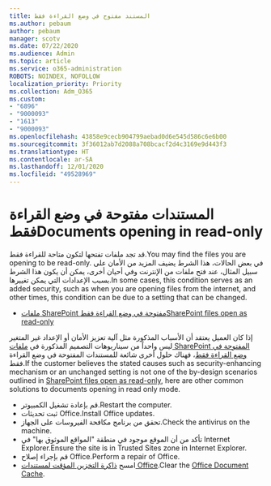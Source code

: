 ```yaml
---
title: المستند مفتوح في وضع القراءة فقط
ms.author: pebaum
author: pebaum
manager: scotv
ms.date: 07/22/2020
ms.audience: Admin
ms.topic: article
ms.service: o365-administration
ROBOTS: NOINDEX, NOFOLLOW
localization_priority: Priority
ms.collection: Adm_O365
ms.custom:
- "6896"
- "9000093"
- "1613"
- "9000093"
ms.openlocfilehash: 43858e9cecb904799aebad0d6e545d586c6e6b00
ms.sourcegitcommit: 3f36012ab7d2088a708bcacf2d4c3169e9d443f3
ms.translationtype: HT
ms.contentlocale: ar-SA
ms.lasthandoff: 12/01/2020
ms.locfileid: "49528969"
---
```

# <a name="documents-opening-in-read-only"></a><span data-ttu-id="d0633-102">المستندات مفتوحة في وضع القراءة فقط</span><span class="sxs-lookup"><span data-stu-id="d0633-102">Documents opening in read-only</span></span>

<span data-ttu-id="d0633-103">قد تجد ملفات تفتحها لتكون متاحة للقراءة فقط.</span><span class="sxs-lookup"><span data-stu-id="d0633-103">You may find the files you are opening to be read-only.</span></span> <span data-ttu-id="d0633-104">في بعض الحالات، هذا الشرط يضيف المزيد من الأمان على سبيل المثال، عند فتح ملفات من الإنترنت وفي أحيان أخرى، يمكن أن يكون هذا الشرط بسبب الإعدادات التي يمكن تغييرها.</span><span class="sxs-lookup"><span data-stu-id="d0633-104">In some cases, this condition serves as an added security, such as when you are opening files from the internet, and other times, this condition can be due to a setting that can be changed.</span></span>

- [<span data-ttu-id="d0633-105">ملفات SharePoint مفتوحة في وضع القراءة فقط</span><span class="sxs-lookup"><span data-stu-id="d0633-105">SharePoint files open as read-only</span></span>](https://docs.microsoft.com/sharepoint/troubleshoot/lists-and-libraries/files-open-as-read-only-and-cannot-check-in-or-out)

<span data-ttu-id="d0633-106">إذا كان العميل يعتقد أن الأسباب المذكورة مثل آلية تعزيز الأمان أو الإعداد غير المتغير ليس واحداً من سيناريوهات التصميم المذكورة في [ملفات SharePoint المفتوحة في وضع القراءة فقط](https://docs.microsoft.com/sharepoint/troubleshoot/lists-and-libraries/files-open-as-read-only-and-cannot-check-in-or-out)، فهناك حلول أخرى شائعة للمستندات المفتوحة في وضع القراءة فقط.</span><span class="sxs-lookup"><span data-stu-id="d0633-106">If the customer believes the stated causes such as security-enhancing mechanism or an unchanged setting is not one of the by-design scenarios outlined in [SharePoint files open as read-only](https://docs.microsoft.com/sharepoint/troubleshoot/lists-and-libraries/files-open-as-read-only-and-cannot-check-in-or-out), here are other common solutions to documents opening in read only mode.</span></span>

- <span data-ttu-id="d0633-107">قم بإعادة تشغيل الكمبيوتر.</span><span class="sxs-lookup"><span data-stu-id="d0633-107">Restart the computer.</span></span>
- <span data-ttu-id="d0633-108">ثبت تحديثات Office.</span><span class="sxs-lookup"><span data-stu-id="d0633-108">Install Office updates.</span></span>
- <span data-ttu-id="d0633-109">تحقق من برنامج مكافحة الفيروسات على الجهاز.</span><span class="sxs-lookup"><span data-stu-id="d0633-109">Check the antivirus on the machine.</span></span>
- <span data-ttu-id="d0633-110">تأكد من أن الموقع موجود في منطقة "المواقع الموثوق بها" في Internet Explorer.</span><span class="sxs-lookup"><span data-stu-id="d0633-110">Ensure the site is in Trusted Sites zone in Internet Explorer.</span></span>
- <span data-ttu-id="d0633-111">قم بإجراء إصلاح Office.</span><span class="sxs-lookup"><span data-stu-id="d0633-111">Perform a repair of Office.</span></span>
- <span data-ttu-id="d0633-112">امسح [ذاكرة التخزين المؤقت لمستندات Office](https://support.microsoft.com/office/delete-your-office-document-cache-b1d3765e-d71b-4bb8-99ca-acd22c42995d?ui=en-us&rs=en-us&ad=us).</span><span class="sxs-lookup"><span data-stu-id="d0633-112">Clear the [Office Document Cache](https://support.microsoft.com/office/delete-your-office-document-cache-b1d3765e-d71b-4bb8-99ca-acd22c42995d?ui=en-us&rs=en-us&ad=us).</span></span>

